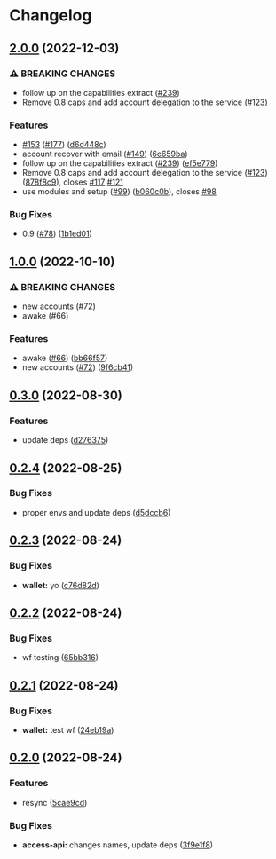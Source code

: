 # Changelog

## [2.0.0](https://github.com/web3-storage/w3protocol/compare/wallet-v1.0.0...wallet-v2.0.0) (2022-12-03)


### ⚠ BREAKING CHANGES

* follow up on the capabilities extract ([#239](https://github.com/web3-storage/w3protocol/issues/239))
* Remove 0.8 caps and add account delegation to the service ([#123](https://github.com/web3-storage/w3protocol/issues/123))

### Features

* [#153](https://github.com/web3-storage/w3protocol/issues/153) ([#177](https://github.com/web3-storage/w3protocol/issues/177)) ([d6d448c](https://github.com/web3-storage/w3protocol/commit/d6d448c16f188398c30f2d1b83f69e1d7becd450))
* account recover with email ([#149](https://github.com/web3-storage/w3protocol/issues/149)) ([6c659ba](https://github.com/web3-storage/w3protocol/commit/6c659ba68d23c3448d5150bc76f1ddcb91ae18d8))
* follow up on the capabilities extract ([#239](https://github.com/web3-storage/w3protocol/issues/239)) ([ef5e779](https://github.com/web3-storage/w3protocol/commit/ef5e77922b67155f0c3e5cb37c12e32f9a56cce1))
* Remove 0.8 caps and add account delegation to the service ([#123](https://github.com/web3-storage/w3protocol/issues/123)) ([878f8c9](https://github.com/web3-storage/w3protocol/commit/878f8c9a38f02dac509ef0b4437ab3d1b8467eb3)), closes [#117](https://github.com/web3-storage/w3protocol/issues/117) [#121](https://github.com/web3-storage/w3protocol/issues/121)
* use modules and setup ([#99](https://github.com/web3-storage/w3protocol/issues/99)) ([b060c0b](https://github.com/web3-storage/w3protocol/commit/b060c0b299ee55dbe7820231c63be90129a39652)), closes [#98](https://github.com/web3-storage/w3protocol/issues/98)


### Bug Fixes

* 0.9 ([#78](https://github.com/web3-storage/w3protocol/issues/78)) ([1b1ed01](https://github.com/web3-storage/w3protocol/commit/1b1ed01d537e88bbdeb5ea2aeb967b27bd11f87d))

## [1.0.0](https://github.com/web3-storage/w3-protocol/compare/wallet-v0.3.0...wallet-v1.0.0) (2022-10-10)


### ⚠ BREAKING CHANGES

* new accounts (#72)
* awake (#66)

### Features

* awake ([#66](https://github.com/web3-storage/w3-protocol/issues/66)) ([bb66f57](https://github.com/web3-storage/w3-protocol/commit/bb66f5772049e3363a753ea5b336c2fa1e42911e))
* new accounts ([#72](https://github.com/web3-storage/w3-protocol/issues/72)) ([9f6cb41](https://github.com/web3-storage/w3-protocol/commit/9f6cb419d33b9446dd80f8541228096cf2677d45))

## [0.3.0](https://github.com/web3-storage/ucan-protocol/compare/wallet-v0.2.4...wallet-v0.3.0) (2022-08-30)


### Features

* update deps ([d276375](https://github.com/web3-storage/ucan-protocol/commit/d2763750159ad56132f0b002ff5f50cc36fce20c))

## [0.2.4](https://github.com/web3-storage/ucan-protocol/compare/wallet-v0.2.3...wallet-v0.2.4) (2022-08-25)


### Bug Fixes

* proper envs and update deps ([d5dccb6](https://github.com/web3-storage/ucan-protocol/commit/d5dccb6e9c23b5ddbdffa4c67c04d195524b38f2))

## [0.2.3](https://github.com/web3-storage/ucan-protocol/compare/wallet-v0.2.2...wallet-v0.2.3) (2022-08-24)


### Bug Fixes

* **wallet:** yo ([c76d82d](https://github.com/web3-storage/ucan-protocol/commit/c76d82deb561527163d17664973318648e351097))

## [0.2.2](https://github.com/web3-storage/ucan-protocol/compare/wallet-v0.2.1...wallet-v0.2.2) (2022-08-24)


### Bug Fixes

* wf testing ([65bb316](https://github.com/web3-storage/ucan-protocol/commit/65bb31671f2e7475a0c7a353e5cbb8ba07855ddb))

## [0.2.1](https://github.com/web3-storage/ucan-protocol/compare/wallet-v0.2.0...wallet-v0.2.1) (2022-08-24)


### Bug Fixes

* **wallet:** test wf ([24eb19a](https://github.com/web3-storage/ucan-protocol/commit/24eb19a6d141ee0e74dac005560e055abc051181))

## [0.2.0](https://github.com/web3-storage/ucan-protocol/compare/wallet-v0.1.0...wallet-v0.2.0) (2022-08-24)


### Features

* resync ([5cae9cd](https://github.com/web3-storage/ucan-protocol/commit/5cae9cd55cfcc06046eb23a2f33931299dd07ff5))


### Bug Fixes

* **access-api:** changes names, update deps ([3f9e1f8](https://github.com/web3-storage/ucan-protocol/commit/3f9e1f800728f57a9b194154c1b2e0133aa5bca4))
